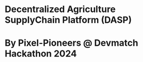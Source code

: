 # Decentralized Agriculture SupplyChain Platform (DASP)
# By Pixel-Pioneers @ Devmatch Hackathon 2024

